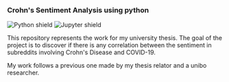 ### Crohn's Sentiment Analysis using python

![Python shield](https://img.shields.io/badge/-Python-yellow?logo=Python)
![Jupyter shield](https://img.shields.io/badge/-Jupyter-white?logo=Jupyter)

This repository represents the work for my university thesis.
The goal of the project is to discover if there is any correlation between the sentiment in subreddits involving Crohn's Disease and COVID-19.

My work follows a previous one made by my thesis relator and a unibo researcher.

